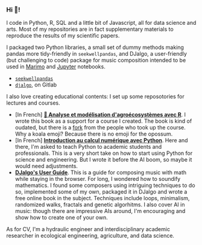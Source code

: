 ### Hi 👋!

I code in Python, R, SQL and a little bit of Javascript, all for data science and arts. Most of my repositories are in fact supplementary materials to reproduce the results of my scientific papers.

I packaged two Python libraries, a small set of dummy methods making pandas more tidy-friendly in `seekwellpandas`, and DJalgo, a user-friendly (but challenging to code) package for music composition intended to be used in [Marimo](https://github.com/marimo-team/marimo) and [Jupyter](https://github.com/jupyterlab/jupyterlab) notebooks.

- [`seekwellpandas`](https://github.com/essicolo/seekwellpandas)
- [`djalgo`](https://gitlab.com/essicolo/djalgo), on Gitlab

 I also love creating educational contents: I set up some reposotories for lectures and courses.

- [In French] [**🐨 Analyse et modélisation d'agroécosystèmes avec R**](https://github.com/essicolo/ecologie-mathematique-R). I wrote this book as a support for a course I created. The book is kind of oudated, but there is a [fork](https://github.com/chavalli/ecologie-mathematique-R) from the people who took up the course. Why a koala emoji? Because there is no emoji for the opossum.
- [In French] [**Introduction au calcul numérique avec Python**](https://github.com/essicolo/introduction-au-calcul-numerique-avec-python). Here and there, I'm asked to teach Python to academic students and professionals. This is a very short take on how to start using Python for science and engineering. But I wrote it before the AI boom, so maybe it would need adjustments.
- [**DJalgo's User Guide**](https://djalgo-ef307e.gitlab.io/source/user-guide.html). This is a guide for composing music with math while staying in the browser. For long, I wondered how to soundify mathematics. I found some composers using intriguing techniques to do so, implemented some of my own, packaged it in DJalgo and wrote a free online book in the subject. Techniques include loops, minimalism, randomized walks, fractals and genetic algorhitms. I also cover AI in music: though there are impressive AIs around, I'm encouraging and show how to create one of your own.

As for CV, I'm a hydraulic engineer and interdisciplinary academic researcher in ecological engineering, agriculture, and data science.
